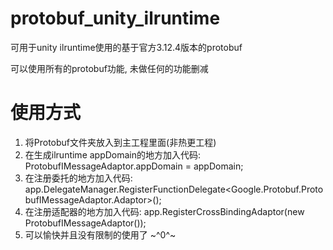 # protobuf_unity_ilruntime
可用于unity ilruntime使用的基于官方3.12.4版本的protobuf

可以使用所有的protobuf功能, 未做任何的功能删减

# 使用方式
1. 将Protobuf文件夹放入到主工程里面(非热更工程)
2. 在生成ilruntime appDomain的地方加入代码:  ProtobufIMessageAdaptor.appDomain = appDomain;
3. 在注册委托的地方加入代码:  app.DelegateManager.RegisterFunctionDelegate<Google.Protobuf.ProtobufIMessageAdaptor.Adaptor>();
4. 在注册适配器的地方加入代码:   app.RegisterCrossBindingAdaptor(new ProtobufIMessageAdaptor());
5. 可以愉快并且没有限制的使用了 \~^0^\~
